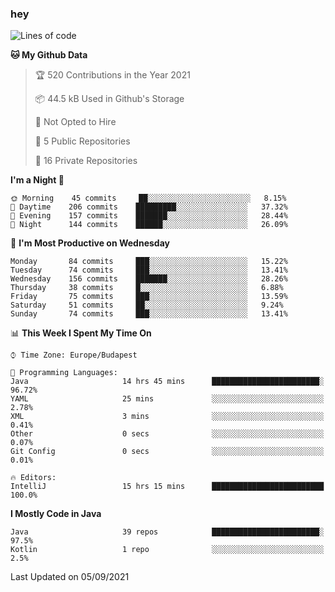 ### hey

<!--START_SECTION:waka-->
![Lines of code](https://img.shields.io/badge/From%20Hello%20World%20I%27ve%20Written-68415%20lines%20of%20code-blue)

**🐱 My Github Data** 

> 🏆 520 Contributions in the Year 2021
 > 
> 📦 44.5 kB Used in Github's Storage 
 > 
> 🚫 Not Opted to Hire
 > 
> 📜 5 Public Repositories 
 > 
> 🔑 16 Private Repositories  
 > 
**I'm a Night 🦉** 

```text
🌞 Morning    45 commits     ██░░░░░░░░░░░░░░░░░░░░░░░   8.15% 
🌆 Daytime    206 commits    █████████░░░░░░░░░░░░░░░░   37.32% 
🌃 Evening    157 commits    ███████░░░░░░░░░░░░░░░░░░   28.44% 
🌙 Night      144 commits    ██████░░░░░░░░░░░░░░░░░░░   26.09%

```
📅 **I'm Most Productive on Wednesday** 

```text
Monday       84 commits     ███░░░░░░░░░░░░░░░░░░░░░░   15.22% 
Tuesday      74 commits     ███░░░░░░░░░░░░░░░░░░░░░░   13.41% 
Wednesday    156 commits    ███████░░░░░░░░░░░░░░░░░░   28.26% 
Thursday     38 commits     █░░░░░░░░░░░░░░░░░░░░░░░░   6.88% 
Friday       75 commits     ███░░░░░░░░░░░░░░░░░░░░░░   13.59% 
Saturday     51 commits     ██░░░░░░░░░░░░░░░░░░░░░░░   9.24% 
Sunday       74 commits     ███░░░░░░░░░░░░░░░░░░░░░░   13.41%

```


📊 **This Week I Spent My Time On** 

```text
⌚︎ Time Zone: Europe/Budapest

💬 Programming Languages: 
Java                     14 hrs 45 mins      ████████████████████████░   96.72% 
YAML                     25 mins             ░░░░░░░░░░░░░░░░░░░░░░░░░   2.78% 
XML                      3 mins              ░░░░░░░░░░░░░░░░░░░░░░░░░   0.41% 
Other                    0 secs              ░░░░░░░░░░░░░░░░░░░░░░░░░   0.07% 
Git Config               0 secs              ░░░░░░░░░░░░░░░░░░░░░░░░░   0.01%

🔥 Editors: 
IntelliJ                 15 hrs 15 mins      █████████████████████████   100.0%

```

**I Mostly Code in Java** 

```text
Java                     39 repos            ████████████████████████░   97.5% 
Kotlin                   1 repo              ░░░░░░░░░░░░░░░░░░░░░░░░░   2.5%

```



 Last Updated on 05/09/2021
<!--END_SECTION:waka-->
